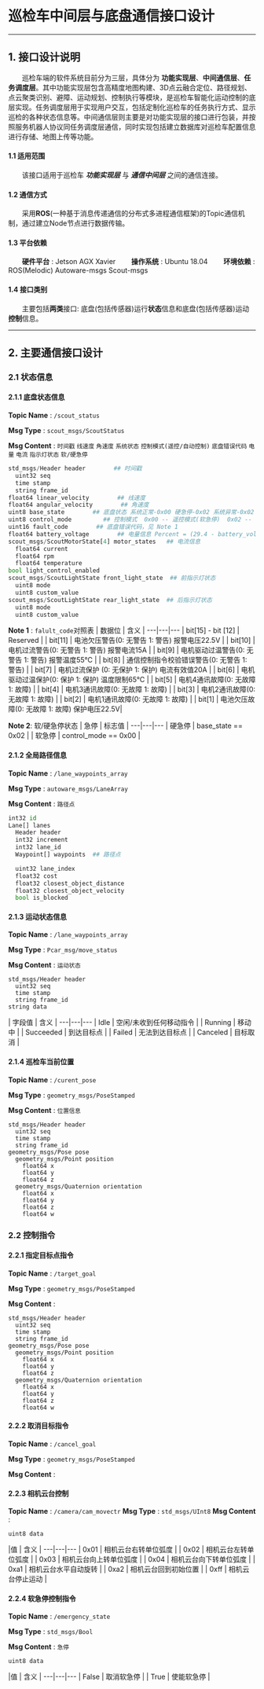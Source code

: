 # 巡检车中间层与底盘通信接口设计
****
## 1. 接口设计说明
&emsp;&emsp;巡检车端的软件系统目前分为三层，具体分为 **功能实现层**、**中间通信层**、**任务调度层**。其中功能实现层包含高精度地图构建、3D点云融合定位、路径规划、点云聚类识别、避障、运动规划、控制执行等模块，是巡检车智能化运动控制的底层实现。任务调度层用于实现用户交互，包括定制化巡检车的任务执行方式、显示巡检的各种状态信息等。中间通信层则主要是对功能实现层的接口进行包装，并按照服务机器人协议同任务调度层通信，同时实现包括建立数据库对巡检车配置信息进行存储、地图上传等功能。
#### 1.1 适用范围
&emsp;&emsp;该接口适用于巡检车 ***功能实现层*** 与 ***通信中间层*** 之间的通信连接。
#### 1.2 通信方式
&emsp;&emsp;采用**ROS**(一种基于消息传递通信的分布式多进程通信框架)的Topic通信机制，通过建立Node节点进行数据传输。
#### 1.3 平台依赖
&emsp;&emsp;**硬件平台** :  Jetson AGX Xavier 
&emsp;&emsp;**操作系统** :  Ubuntu 18.04
&emsp;&emsp;**环境依赖** :  ROS(Melodic) Autoware-msgs Scout-msgs
#### 1.4 接口类别
&emsp;&emsp;主要包括**两类**接口:   底盘(包括传感器)运行**状态**信息和底盘(包括传感器)运动**控制**信息。

****
## 2. 主要通信接口设计
### 2.1 状态信息
#### 2.1.1 底盘状态信息

**Topic Name** : `/scout_status`

**Msg Type** : `scout_msgs/ScoutStatus`

**Msg Content** :  `时间戳` `线速度` `角速度` `系统状态` `控制模式(遥控/自动控制)`  `底盘错误代码` `电量` `电流` `指示灯状态` `软/硬急停`
```python
std_msgs/Header header        ## 时间戳
  uint32 seq
  time stamp
  string frame_id
float64 linear_velocity        ## 线速度
float64 angular_velocity        ## 角速度
uint8 base_state        ## 底盘状态 系统正常-0x00 硬急停-0x02 系统异常-0x02
uint8 control_mode         ## 控制模式  0x00 -- 遥控模式(软急停)  0x02 -- 自动模式 见
uint16 fault_code        ## 底盘错误代码，见 Note 1
float64 battery_voltage        ## 电量信息 Percent = (29.4 - battery_voltage) / 8.4
scout_msgs/ScoutMotorState[4] motor_states   ## 电流信息 
  float64 current
  float64 rpm
  float64 temperature
bool light_control_enabled
scout_msgs/ScoutLightState front_light_state  ## 前指示灯状态
  uint8 mode
  uint8 custom_value
scout_msgs/ScoutLightState rear_light_state  ## 后指示灯状态
  uint8 mode
  uint8 custom_value
```
**Note 1** :  `falult_code`对照表
| 数据位 | 含义 |
---|---|---
| bit[15] - bit [12] | Reserved |
| bit[11] | 电池欠压警告(0: 无警告 1: 警告) 报警电压22.5V |
| bit[10] | 电机过流警告(0: 无警告 1: 警告) 报警电流15A |
| bit[9]  | 电机驱动过温警告(0: 无警告 1: 警告) 报警温度55℃ |
| bit[8]  | 通信控制指令校验错误警告(0: 无警告 1: 警告) |
| bit[7]  | 电机过流保护 (0: 无保护 1: 保护) 电流有效值20A |
| bit[6]  | 电机驱动过温保护(0: 保护 1: 保护) 温度限制65℃ |
| bit[5]  | 电机4通讯故障(0: 无故障 1: 故障) |
| bit[4]  | 电机3通讯故障(0: 无故障 1: 故障) |
| bit[3]  | 电机2通讯故障(0: 无故障 1: 故障) |
| bit[2]  | 电机1通讯故障(0: 无故障 1: 故障) |
| bit[1]  | 电池欠压故障(0: 无故障 1: 故障) 保护电压22.5V|

**Note 2**: 软/硬急停状态 
| 急停 | 标志值 |
---|---|---
| 硬急停 | base_state == 0x02 |
| 软急停 | control_mode  == 0x00 |

#### 2.1.2 全局路径信息
**Topic Name** : `/lane_waypoints_array`

**Msg Type** : `autoware_msgs/LaneArray`

**Msg Content** :   `路径点`

```python
int32 id
Lane[] lanes
  Header header
  int32 increment
  int32 lane_id
  Waypoint[] waypoints  ## 路径点

  uint32 lane_index
  float32 cost
  float32 closest_object_distance
  float32 closest_object_velocity
  bool is_blocked
```

#### 2.1.3 运动状态信息
**Topic Name** : `/lane_waypoints_array`

**Msg Type** : `Pcar_msg/move_status`

**Msg Content** :   `运动状态`
```
std_msgs/Header header
  uint32 seq
  time stamp
  string frame_id
string data
```
| 字段值 | 含义 |
---|---|---
| Idle | 空闲/未收到任何移动指令 |
| Running | 移动中 |
| Succeeded | 到达目标点 |
| Failed | 无法到达目标点 |
| Canceled | 目标取消 |

#### 2.1.4 巡检车当前位置
**Topic Name** : `/curent_pose`

**Msg Type** : `geometry_msgs/PoseStamped`

**Msg Content** :   `位置信息`

```
std_msgs/Header header
  uint32 seq
  time stamp
  string frame_id
geometry_msgs/Pose pose
  geometry_msgs/Point position
    float64 x
    float64 y
    float64 z
  geometry_msgs/Quaternion orientation
    float64 x
    float64 y
    float64 z
    float64 w
```


### 2.2 控制指令
#### 2.2.1 指定目标点指令
**Topic Name** : `/target_goal`

**Msg Type** : `geometry_msgs/PoseStamped`

**Msg Content** :  
```
std_msgs/Header header
  uint32 seq
  time stamp
  string frame_id
geometry_msgs/Pose pose
  geometry_msgs/Point position
    float64 x
    float64 y
    float64 z
  geometry_msgs/Quaternion orientation
    float64 x
    float64 y
    float64 z
    float64 w
```

#### 2.2.2 取消目标指令
**Topic Name** : `/cancel_goal`

**Msg Type** : `geometry_msgs/PoseStamped`

**Msg Content** :  

#### 2.2.3 相机云台控制
**Topic Name** : `/camera/cam_movectr`
**Msg Type** : `std_msgs/UInt8`
**Msg Content** :   
```
uint8 data
```

|值 | 含义 |
---|---|---
| 0x01 | 相机云台右转单位弧度 |
| 0x02 | 相机云台左转单位弧度 |
| 0x03 | 相机云台向上转单位弧度 |
| 0x04 | 相机云台向下转单位弧度 |
| 0xa1 | 相机云台水平自动旋转 |
| 0xa2 | 相机云台回到初始位置 |
| 0xff   | 相机云台停止运动 |


#### 2.2.4 软急停控制指令
**Topic Name** : `/emergency_state`

**Msg Type** : `std_msgs/Bool`

**Msg Content** :   `急停`
```
uint8 data
```
|值 | 含义 |
---|---|---
| False | 取消软急停 |
| True  | 使能软急停 |

